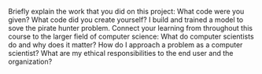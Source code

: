 Briefly explain the work that you did on this project: What code were you given? What code did you create yourself?
I build and trained a model to sove the pirate hunter problem. 
Connect your learning from throughout this course to the larger field of computer science:
What do computer scientists do and why does it matter?
How do I approach a problem as a computer scientist?
What are my ethical responsibilities to the end user and the organization?
